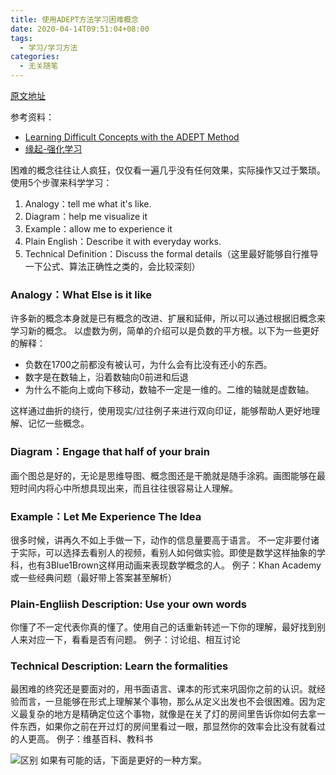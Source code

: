 ```yaml
---
title: 使用ADEPT方法学习困难概念
date: 2020-04-14T09:51:04+08:00
tags:
  - 学习/学习方法
categories:
  - 无关随笔
---
```


[原文地址](https://github.com/wtysos11/blogWiki/issues/16)

参考资料：
* [Learning Difficult Concepts with the ADEPT Method](https://betterexplained.com/articles/adept-method/)
* [缘起-强化学习](https://www.zhihu.com/question/57159315/answer/465865135)

困难的概念往往让人疯狂，仅仅看一遍几乎没有任何效果，实际操作又过于繁琐。使用5个步骤来科学学习：
1. Analogy：tell me what it's like.
2. Diagram：help me visualize it
3. Example：allow me to experience it
4. Plain English：Describe it with everyday works.
5. Technical Definition：Discuss the formal details（这里最好能够自行推导一下公式、算法正确性之类的，会比较深刻）

### Analogy：What Else is it like
许多新的概念本身就是已有概念的改进、扩展和延伸，所以可以通过根据旧概念来学习新的概念。
以虚数为例，简单的介绍可以是负数的平方根。以下为一些更好的解释：
* 负数在1700之前都没有被认可，为什么会有比没有还小的东西。
* 数字是在数轴上，沿着数轴向0前进和后退
* 为什么不能向上或向下移动，数轴不一定是一维的。二维的轴就是虚数轴。

这样通过曲折的绕行，使用现实/过往例子来进行双向印证，能够帮助人更好地理解、记忆一些概念。

### Diagram：Engage that half of your brain
画个图总是好的，无论是思维导图、概念图还是干脆就是随手涂鸦。画图能够在最短时间内将心中所想具现出来，而且往往很容易让人理解。

### Example：Let Me Experience The Idea
很多时候，讲再久不如上手做一下，动作的信息量要高于语言。
不一定非要付诸于实际，可以选择去看别人的视频，看别人如何做实验。即使是数学这样抽象的学科，也有3Blue1Brown这样用动画来表现数学概念的人。
例子：Khan Academy或一些经典问题（最好带上答案甚至解析）

### Plain-Engliish Description: Use your own words
你懂了不一定代表你真的懂了。使用自己的话重新转述一下你的理解，最好找到别人来对应一下，看看是否有问题。
例子：讨论组、相互讨论

### Technical Description: Learn the formalities
最困难的终究还是要面对的，用书面语言、课本的形式来巩固你之前的认识。就经验而言，一旦能够在形式上理解某个事物，那么从定义出发也不会很困难。因为定义最复杂的地方是精确定位这个事物，就像是在关了灯的房间里告诉你如何去拿一件东西，如果你之前在开过灯的房间里看过一眼，那显然你的效率会比没有就看过的人更高。
例子：维基百科、教科书

![区别](https://betterexplained.com/wp-content/uploads/calculus/baseline_vs_progressive.png)
如果有可能的话，下面是更好的一种方案。
